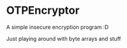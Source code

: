 # OTPEncryptor
A simple insecure encryption program :D

Just playing around with byte arrays and stuff
